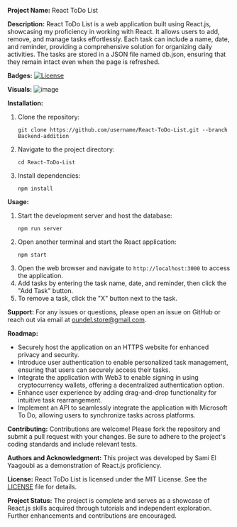 **Project Name:** React ToDo List

**Description:** 
React ToDo List is a web application built using React.js, showcasing my proficiency in working with React. It allows users to add, remove, and manage tasks effortlessly. Each task can include a name, date, and reminder, providing a comprehensive solution for organizing daily activities. The tasks are stored in a JSON file named db.json, ensuring that they remain intact even when the page is refreshed.

**Badges:** 
[![License](https://img.shields.io/badge/License-MIT-blue.svg)](https://opensource.org/licenses/MIT)

**Visuals:** 
![image](https://github.com/L1ZLe/React-ToDo-List/assets/90628538/d4bc7376-0a3c-4a54-9878-40168c622de2)


**Installation:** 
1. Clone the repository:
   ```
   git clone https://github.com/username/React-ToDo-List.git --branch Backend-addition
   ```
2. Navigate to the project directory:
   ```
   cd React-ToDo-List
   ```
3. Install dependencies:
   ```
   npm install
   ```

**Usage:** 
1. Start the development server and host the database:
   ```
   npm run server
   ```
2. Open another terminal and start the React application:
   ```
   npm start
   ```
3. Open the web browser and navigate to `http://localhost:3000` to access the application.
4. Add tasks by entering the task name, date, and reminder, then click the "Add Task" button.
5. To remove a task, click the "X" button next to the task.

**Support:** 
For any issues or questions, please open an issue on GitHub or reach out via email at oundel.store@gmail.com.

**Roadmap:** 
- Securely host the application on an HTTPS website for enhanced privacy and security.
- Introduce user authentication to enable personalized task management, ensuring that users can securely access their tasks.
- Integrate the application with Web3 to enable signing in using cryptocurrency wallets, offering a decentralized authentication option.
- Enhance user experience by adding drag-and-drop functionality for intuitive task rearrangement.
- Implement an API to seamlessly integrate the application with Microsoft To Do, allowing users to synchronize tasks across platforms.

**Contributing:** 
Contributions are welcome! Please fork the repository and submit a pull request with your changes. Be sure to adhere to the project's coding standards and include relevant tests.

**Authors and Acknowledgment:** 
This project was developed by Sami El Yaagoubi as a demonstration of React.js proficiency.

**License:** 
React ToDo List is licensed under the MIT License. See the [LICENSE](LICENSE) file for details.

**Project Status:** 
The project is complete and serves as a showcase of React.js skills acquired through tutorials and independent exploration. Further enhancements and contributions are encouraged.

